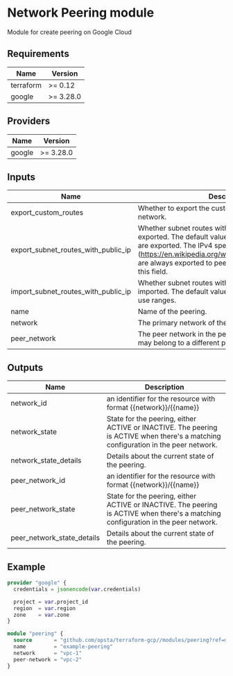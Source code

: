 # Network Peering module

Module for create peering on Google Cloud

## Requirements

| Name      | Version   |
| --------- | --------- |
| terraform | >= 0.12   |
| google    | >= 3.28.0 |

## Providers

| Name   | Version   |
| ------ | --------- |
| google | >= 3.28.0 |

## Inputs

| Name                                | Description                                                                                                                                                                                                                                                               | Type     | Default | Required |
| ----------------------------------- | ------------------------------------------------------------------------------------------------------------------------------------------------------------------------------------------------------------------------------------------------------------------------- | -------- | ------- | :------: |
| export_custom_routes                | Whether to export the custom routes from the peer network.                                                                                                                                                                                                                | `bool`   | `false` |    no    |
| export_subnet_routes_with_public_ip | Whether subnet routes with public IP range are exported. The default value is true, all subnet routes are exported. The IPv4 special-use ranges (https://en.wikipedia.org/wiki/IPv4#Special_addresses) are always exported to peers and are not controlled by this field. | `bool`   | `true`  |    no    |
| import_subnet_routes_with_public_ip | Whether subnet routes with public IP range are imported. The default value is false. The IPv4 special-use ranges.                                                                                                                                                         | `bool`   | `false` |    no    |
| name                                | Name of the peering.                                                                                                                                                                                                                                                      | `string` | n/a     |   yes    |
| network                             | The primary network of the peering.                                                                                                                                                                                                                                       | `string` | n/a     |   yes    |
| peer_network                        | The peer network in the peering. The peer network may belong to a different project.                                                                                                                                                                                      | `string` | n/a     |   yes    |

## Outputs

| Name                       | Description                                                                                                                        |
| -------------------------- | ---------------------------------------------------------------------------------------------------------------------------------- |
| network_id                 | an identifier for the resource with format {{network}}/{{name}}                                                                    |
| network_state              | State for the peering, either ACTIVE or INACTIVE. The peering is ACTIVE when there's a matching configuration in the peer network. |
| network_state_details      | Details about the current state of the peering.                                                                                    |
| peer_network_id            | an identifier for the resource with format {{network}}/{{name}}                                                                    |
| peer_network_state         | State for the peering, either ACTIVE or INACTIVE. The peering is ACTIVE when there's a matching configuration in the peer network. |
| peer_network_state_details | Details about the current state of the peering.                                                                                    |

## Example

```terraform
provider "google" {
  credentials = jsonencode(var.credentials)

  project = var.project_id
  region  = var.region
  zone    = var.zone
}

module "peering" {
  source       = "github.com/opsta/terraform-gcp//modules/peering?ref=master"
  name         = "example-peering"
  network      = "vpc-1"
  peer-network = "vpc-2"
}
```
